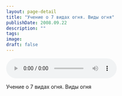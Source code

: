 ```yaml
---
layout: page-detail
title: "Учение о 7 видах огня. Виды огня"
publishDate: 2008.09.22
description: ""
tags:
image:
draft: false
---
```


<audio title="2008.09.22 - Учение о 7 видах огня. Виды огня.mp3" src="/upload/iblock/161/161d7ecd6959d76d874dd908cc7c68a7.mp3" controls=""></audio>

 Учение о 7 видах огня. Виды огня   

  
